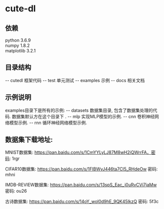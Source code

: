 # cute-dl

## 依赖
python 3.6.9 <br>
numpy 1.8.2 <br>
matplotlib 3.2.1 <br>

## 目录结构
-- cutedl 框架代码
-- test   单元测试
-- examples 示例
-- docs  相关文档

## 示例说明
examples目录下是所有的示例:
-- datasets 数据集目录, 包含了数据集处理的代码. 数据集默认方在这个目录下 .
-- mlp 实现MLP模型的示例.
-- cnn 卷积神经网络模型示例.
-- rnn 循环神经网络模型示例.

## 数据集下载地址:
MNIST数据集:
https://pan.baidu.com/s/1CmYYLyLJ87M8wH2iQWrrFA，密码: 1rgr

CIFAR10数据集:
https://pan.baidu.com/s/1FIBWvJ446ta7CI5_RHdeOw  密码: mhni

IMDB-REVIEW数据集:
https://pan.baidu.com/s/13spS_Eac_j0uRvCVi7jaMw  密码: ou26

古诗数据集:
https://pan.baidu.com/s/14oY_wol0d9hE_9QK45IkzQ  密码: 5f3c

